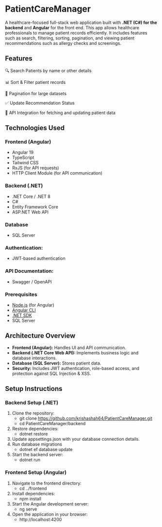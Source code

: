 # PatientCareManager
A healthcare-focused full-stack web application built with **.NET (C#) for the backend** and **Angular** for the front end. This app allows healthcare professionals to manage patient records efficiently. It includes features such as search, filtering, sorting, pagination, and viewing patient recommendations such as allergy checks and screenings.

## Features

🔍 Search Patients by name or other details

📊 Sort & Filter patient records

📑 Pagination for large datasets

✅ Update Recommendation Status

🔄 API Integration for fetching and updating patient data


## Technologies Used

### **Frontend (Angular)**
- Angular 19
- TypeScript
- Tailwind CSS
- RxJS (for API requests)
- HTTP Client Module (for API communication)

### **Backend (.NET)**
- .NET Core / .NET 8
- C#
- Entity Framework Core 
- ASP.NET Web API

### **Database**
- SQL Server

### **Authentication:** 
- JWT-based authentication
  
### **API Documentation:** 
- Swagger / OpenAPI


### **Prerequisites**

- [Node.js](https://nodejs.org/) (for Angular)
- [Angular CLI](https://angular.io/cli)  
- [.NET SDK](https://dotnet.microsoft.com/download)
- SQL Server


## Architecture Overview
- **Frontend (Angular):** Handles UI and API communication.
- **Backend (.NET Core Web API):** Implements business logic and database interactions.
- **Database (SQL Server):** Stores patient data.
- **Security:** Includes JWT authentication, role-based access, and protection against SQL Injection & XSS.


## Setup Instructions

### **Backend Setup (.NET)**
1. Clone the repository:
   - git clone https://github.com/krishashah64/PatientCareManager.git
   - cd PatientCareManager/backend
3. Restore dependencies:
   - dotnet restore
4. Update appsettings.json with your database connection details.
5. Run database migrations
   - dotnet ef database update
6. Start the backend server:
   - dotnet run

### **Frontend Setup (Angular)**
1. Navigate to the frontend directory:
   - cd ../frontend
2. Install dependencies:
   - npm install
3. Start the Angular development server:
   - ng serve
4. Open the application in your browser:
   - http://localhost:4200


